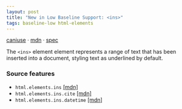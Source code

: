 ```yaml
---
layout: post
title: "New in Low Baseline Support: <ins>"
tags: baseline-low html-elements
---
```


[caniuse](https://caniuse.com/?search=ins) · [mdn](https://developer.mozilla.org/en-US/search?q=<ins>) · [spec](https://html.spec.whatwg.org/multipage/edits.html#the-ins-element)

The `<ins>` element element represents a range of text that has been inserted into a document, styling text as underlined by default.

### Source features

- ``html.elements.ins`` [[mdn]](https://developer.mozilla.org/en-US/search?q=html.elements.ins)
- ``html.elements.ins.cite`` [[mdn]](https://developer.mozilla.org/en-US/search?q=html.elements.ins.cite)
- ``html.elements.ins.datetime`` [[mdn]](https://developer.mozilla.org/en-US/search?q=html.elements.ins.datetime)
